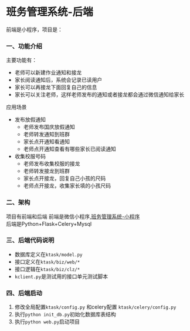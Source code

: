 # 班务管理系统-后端
前端是小程序，项目是：

### 一、功能介绍
主要功能有：
* 老师可以新建作业通知和接龙
* 家长阅读通知后，系统会记录已读用户
* 家长可以再接龙下面回复自己的信息
* 家长可以关注老师，这样老师发布的通知或者接龙都会通过微信通知给家长

应用场景
* 发布放假通知
    * 老师发布国庆放假通知
    * 老师转发通知到班群
    * 家长点开通知看通知
    * 老师点开通知查看有哪些家长已阅读通知
* 收集校服号码
    * 老师发布收集校服的接龙
    * 老师转发接龙到班群
    * 家长点开接龙，回复自己小孩的尺码
    * 老师点开接龙，收集家长填的小孩尺码

### 二、架构

项目有前端和后端
前端是微信小程序,[班务管理系统-小程序](https://github.com/KevinLu10/bwtask_wxa)  
后端是Python+Flask+Celery+Mysql

### 三、后端代码说明

* 数据库定义在`ktask/model.py`
* 接口定义在`ktask/biz/web/*`
* 接口逻辑在`ktask/biz/clz/*`
* `kclient.py`是测试用的接口单元测试脚本

### 四、后端启动

1. 修改全局配置`ktask/config.py` 和celery配置 `ktask/celery/config.py`
2. 执行`python init_db.py`初始化数据库表结构
3. 执行`python web.py`启动项目